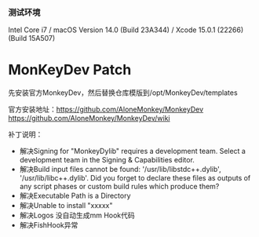 ### 测试环境
Intel Core i7  /  macOS Version 14.0 (Build 23A344)  /  Xcode 15.0.1 (22266) (Build 15A507)

# MonKeyDev Patch

先安装官方MonkeyDev，然后替换仓库模版到/opt/MonkeyDev/templates

官方安装地址：[https://github.com/AloneMonkey/MonkeyDev ](https://github.com/AloneMonkey/MonkeyDev/wiki)https://github.com/AloneMonkey/MonkeyDev/wiki

补丁说明：
- 解决Signing for "MonkeyDylib" requires a development team. Select a development team in the Signing & Capabilities editor.
- 解决Build input files cannot be found: '/usr/lib/libstdc++.dylib', '/usr/lib/libc++.dylib'. Did you forget to declare these files as outputs of any script phases or custom build rules which produce them?
- 解决Executable Path is a Directory
- 解决Unable to install "xxxxx"
- 解决Logos 没自动生成mm Hook代码
- 解决FishHook异常
